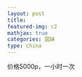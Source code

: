 ```yaml
---
layout: post
title: 
featured-img: c2
mathjax: true
categories: 国妹
type: china
---
```


价格5000p，一小时一次